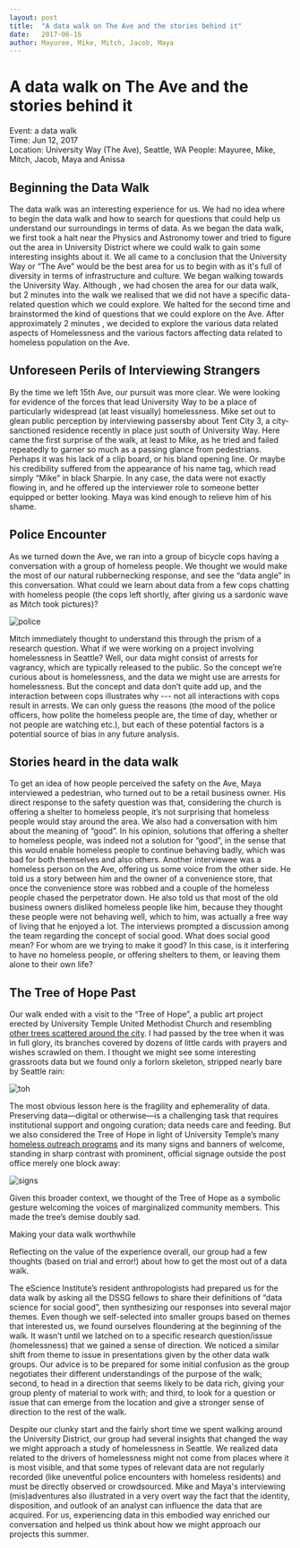 ```yaml
---
layout: post
title:  "A data walk on The Ave and the stories behind it"
date:   2017-06-16
author: Mayuree, Mike, Mitch, Jacob, Maya
---
```


# A data walk on The Ave and the stories behind it

Event: a data walk  
Time: Jun 12, 2017  
Location: University Way (The Ave), Seattle, WA 
People: Mayuree, Mike, Mitch, Jacob, Maya and Anissa
 
## Beginning the Data Walk
 
The data walk was an interesting experience for us. We had no idea where to begin the data walk and how to search for questions that could help us understand our surroundings in terms of data. As we began the data walk, we first took a halt near the Physics and Astronomy tower and tried to figure out the area in University District where we could walk to gain some interesting insights about it. We all came to a conclusion that the University Way or “The Ave” would be the best area for us to begin with as it's full of diversity in terms of infrastructure and culture. We began walking towards the University Way. Although , we had chosen the area for our data walk, but 2 minutes into the walk we realised that we did not have a specific data-related question which we could explore. We halted for the second time and brainstormed the kind of questions that we could explore on the Ave. After approximately 2 minutes , we decided to explore the various data related aspects of Homelessness and the various factors affecting data related to homeless population on the Ave.
 
## Unforeseen Perils of Interviewing Strangers
                   
By the time we left 15th Ave, our pursuit was more clear. We were looking for evidence of the forces that lead University Way to be a place of particularly widespread (at least visually) homelessness. Mike set out to glean public perception by interviewing passersby about Tent City 3, a city-sanctioned residence recently in place just south of University Way. Here came the first surprise of the walk, at least to Mike, as he tried and failed repeatedly to garner so much as a passing glance from pedestrians. Perhaps it was his lack of a clip board, or his bland opening line. Or maybe his credibility suffered from the appearance of his name tag, which read simply “Mike” in black Sharpie. In any case, the data were not exactly flowing in, and he offered up the interviewer role to someone better equipped or better looking. Maya was kind enough to relieve him of his shame.
 
## Police Encounter
 
As we turned down the Ave, we ran into a group of bicycle cops having a conversation with a group of homeless people. We thought we would make the most of our natural rubbernecking response, and see the “data angle” in this conversation. What could we learn about data from a few cops chatting with homeless people (the cops left shortly, after giving us a sardonic wave as Mitch took pictures)?

![police](https://github.com/uwescience/DSSG2017/blob/master/_posts/2017-06-18-group3-datawalk/police.png)

Mitch immediately thought to understand this through the prism of a research question. What if we were working on a project involving homelessness in Seattle? Well, our data might consist of arrests for vagrancy, which are typically released to the public. So the concept we’re curious about is homelessness, and the data we might use are arrests for homelessness. But the concept and data don’t quite add up, and the interaction between cops illustrates why --- not all interactions with cops result in arrests. We can only guess the reasons (the mood of the police officers, how polite the homeless people are, the time of day, whether or not people are watching etc.), but each of these potential factors is a potential source of bias in any future analysis.
 
## Stories heard in the data walk
 
To get an idea of how people perceived the safety on the Ave, Maya interviewed a pedestrian, who turned out to be a retail business owner. His direct response to the safety question was that, considering the church is offering a shelter to homeless people, it’s not surprising that homeless people would stay around the area. We also had a conversation with him about the meaning of “good”. In his opinion, solutions that offering a shelter to homeless people, was indeed not a solution for “good”, in the sense that this would enable homeless people to continue behaving badly, which was bad for both themselves and also others.
Another interviewee was a homeless person on the Ave, offering us some voice from the other side. He told us a story between him and the owner of a convenience store, that once the convenience store was robbed and a couple of the homeless people chased the perpetrator down. He also told us that most of the old business owners disliked homeless people like him, because they thought these people were not behaving well, which to him, was actually a free way of living that he enjoyed a lot.
The interviews prompted a discussion among the team regarding the concept of social good. What does social good mean? For whom are we trying to make it good? In this case, is it interfering to have no homeless people, or offering shelters to them, or leaving them alone to their own life?

## The Tree of Hope Past
 
Our walk ended with a visit to the “Tree of Hope”, a public art project erected by University Temple United Methodist Church and resembling [other trees scattered around the city](https://www.babble.com/parenting/wishing-tree-seattle-washington-community/). I had passed by the tree when it was in full glory, its branches covered by dozens of little cards with prayers and wishes scrawled on them. I thought we might see some interesting grassroots data but we found only a forlorn skeleton, stripped nearly bare by Seattle rain:

![toh](https://github.com/uwescience/DSSG2017/blob/master/_posts/2017-06-18-group3-datawalk/toh.png)

The most obvious lesson here is the fragility and ephemerality of data. Preserving data—digital or otherwise—is a challenging task that requires institutional support and ongoing curation; data needs care and feeding. But we also considered the Tree of Hope in light of University Temple’s many [homeless outreach programs](http://www.utemple.org/ministries/outreach-ministries/) and its many signs and banners of welcome, standing in sharp contrast with prominent, official signage outside the post office merely one block away:

![signs](https://github.com/uwescience/DSSG2017/blob/master/_posts/2017-06-18-group3-datawalk/signs.png)

Given this broader context, we thought of the Tree of Hope as a symbolic gesture welcoming the voices of marginalized community members. This made the tree’s demise doubly sad.
 
Making your data walk worthwhile
 
Reflecting on the value of the experience overall, our group had a few thoughts (based on trial and error!) about how to get the most out of a data walk.
 
The eScience Institute’s resident anthropologists had prepared us for the data walk by asking all the DSSG fellows to share their definitions of “data science for social good”, then synthesizing our responses into several major themes. Even though we self-selected into smaller groups based on themes that interested us, we found ourselves floundering at the beginning of the walk. It wasn’t until we latched on to a specific research question/issue (homelessness) that we gained a sense of direction. We noticed a similar shift from theme to issue in presentations given by the other data walk groups. Our advice is to be prepared for some initial confusion as the group negotiates their different understandings of the purpose of the walk; second, to head in a direction that seems likely to be data rich, giving your group plenty of material to work with; and third, to look for a question or issue that can emerge from the location and give a stronger sense of direction to the rest of the walk.

Despite our clunky start and the fairly short time we spent walking around the University District, our group had several insights that changed the way we might approach a study of homelessness in Seattle. We realized data related to the drivers of homelessness might not come from places where it is most visible, and that some types of relevant data are not regularly recorded (like uneventful police encounters with homeless residents) and must be directly observed or crowdsourced. Mike and Maya's interviewing (mis)adventures also illustrated in a very overt way the fact that the identity, disposition, and outlook of an analyst can influence the data that are acquired. For us, experiencing data in this embodied way enriched our conversation and helped us think about how we might approach our projects this summer.
